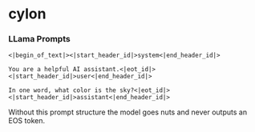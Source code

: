# cylon

### LLama Prompts

```
<|begin_of_text|><|start_header_id|>system<|end_header_id|>

You are a helpful AI assistant.<|eot_id|><|start_header_id|>user<|end_header_id|>

In one word, what color is the sky?<|eot_id|><|start_header_id|>assistant<|end_header_id|>
```

Without this prompt structure the model goes nuts and never outputs an EOS token.

